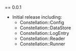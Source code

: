 == 0.0.1

* Initial release including:
  * Constellation::Config
  * Constellation::DataStore
  * Constellation::LogEntry
  * Constellation::Reader
  * Constellation::Runner